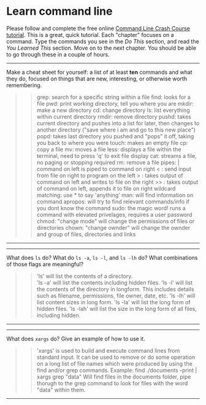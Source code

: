 # Learn command line

Please follow and complete the free online [Command Line Crash Course
tutorial](http://cli.learncodethehardway.org/book/). This is a great,
quick tutorial. Each "chapter" focuses on a command. Type the commands
you see in the _Do This_ section, and read the _You Learned This_
section. Move on to the next chapter. You should be able to go through
these in a couple of hours.


---

Make a cheat sheet for yourself: a list of at least **ten** commands and what they do, focused on things that are new, interesting, or otherwise worth remembering.

> > grep:  search for a specific string within a file
    find:  looks for a file
    pwd: print working directory, tell you where you are
    mkdir:  make a new directory
    cd:  change directory
    ls:  list everything within current directory
    rmdir:  remove directory
    pushd:  takes current directory and pushes into a list for later, then changes to another directory ("save where i am and go to this new place")
    popd:  takes last directory you pushed and "pops" it off, taking you back to where you were
    touch:  makes an empty file
    cp:  copy a file
    mv:  moves a file
    less:  displays a file within the terminal, need to press 'q' to exit file display
    cat:  streams a file, no paging or stopping required
    rm:  remove a file
    pipes:  |  command on left is piped to command on right
    < :  send input from file on right to program on the left
    > :  takes output of command on left and writes to file on the right
    >> :  takes output of command on left, appends it to file on right
    wildcard matching:  use * to say 'anything'
    man:  will find information on command
    apropos:  will try to find relevant commands/info if you dont know the command
    sudo:  the magic word!  runs a command with elevated privelages, requires a user password
    chmod:  "change mode"  will change the permissions of files or directories
    chown:  "change ownder"  will change the ownder and group of files, directories and links
    

---


---

What does `ls` do? What do `ls -a`, `ls -l`, and `ls -lh` do? What combinations of those flags are meaningful?

> > 'ls' will list the contents of a directory.  
    'ls -a' will list the contents including hidden files.
    'ls -l' will list the contents of the directory in longform.  This includes details such as filename, permissions, file owner, date, etc.
    'ls -lh' will list content sizes in long form.
    'ls -la' will list the long form of hidden files.
    'ls -lah' will list the size in the long form of all files, including hidden.

---


---

What does `xargs` do? Give an example of how to use it.

> > 'xargs' is used to build and execute command lines from standard input.  It can be used to remove or do some operation on a long list of file names which were produced by using the find and/or grep commands.
Example:   find ./documents -print | xargs grep "data"   Will find files in the documents folder, pipe thorugh to the grep command to look for files with the word "data" within them.

---

